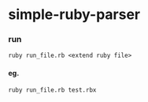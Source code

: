 # simple-ruby-parser

### run
```
ruby run_file.rb <extend ruby file>
```
#### eg.
```
ruby run_file.rb test.rbx
```

